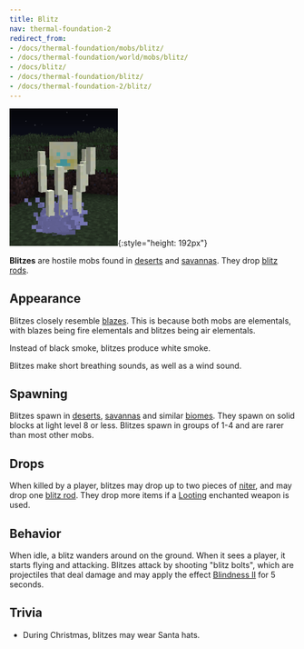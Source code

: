 ```yaml
---
title: Blitz
nav: thermal-foundation-2
redirect_from:
- /docs/thermal-foundation/mobs/blitz/
- /docs/thermal-foundation/world/mobs/blitz/
- /docs/blitz/
- /docs/thermal-foundation/blitz/
- /docs/thermal-foundation-2/blitz/
---
```


![Blitz](/assets/images/thermal-foundation-2/blitz.png){:style="height: 192px"}


**Blitzes** are hostile mobs found in
[deserts](https://minecraft.gamepedia.com/Desert) and
[savannas](https://minecraft.gamepedia.com/Savanna). They drop [blitz
rods](/docs/1.12/thermal-foundation-2/blitz-rod/).


Appearance
----------

Blitzes closely resemble [blazes](https://minecraft.gamepedia.com/Blaze). This
is because both mobs are elementals, with blazes being fire elementals and
blitzes being air elementals.

Instead of black smoke, blitzes produce white smoke.

Blitzes make short breathing sounds, as well as a wind sound.


Spawning
--------

Blitzes spawn in [deserts](https://minecraft.gamepedia.com/Desert),
[savannas](https://minecraft.gamepedia.com/Savanna) and similar
[biomes](https://minecraft.gamepedia.com/Biome). They spawn on solid blocks at
light level 8 or less. Blitzes spawn in groups of 1-4 and are rarer than most
other mobs.


Drops
-----

When killed by a player, blitzes may drop up to two pieces of
[niter](/docs/1.12/thermal-foundation-2/niter/), and may drop one [blitz rod](/docs/1.12/thermal-foundation-2/blitz-rod/). They drop
more items if a [Looting](https://minecraft.gamepedia.com/Looting) enchanted
weapon is used.


Behavior
--------

When idle, a blitz wanders around on the ground. When it sees a player, it
starts flying and attacking. Blitzes attack by shooting "blitz bolts", which are
projectiles that deal damage and may apply the effect [Blindness
II](https://minecraft.gamepedia.com/Blindness) for 5 seconds.


Trivia
------

* During Christmas, blitzes may wear Santa hats.
